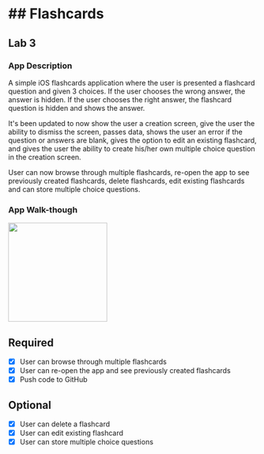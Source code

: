#  ## Flashcards

## Lab 3

### App Description
A simple iOS flashcards application where the user is presented a flashcard question and given 3 choices. If the user chooses the wrong answer, the answer is hidden. If the user chooses the right answer, the flashcard question is hidden and shows the answer.

It's been updated to now show the user a creation screen, give the user the ability to dismiss the screen, passes data, shows the user an error if the question or answers are blank, gives the option to edit an existing flashcard, and gives the user the ability to create his/her own multiple choice question in the creation screen.

User can now browse through multiple flashcards, re-open the app to see previously created flashcards, delete flashcards, edit existing flashcards and can store multiple choice questions.

### App Walk-though

<img src="![ezgif com-gif-maker](https://user-images.githubusercontent.com/26170312/111405613-31513c80-86a7-11eb-9b7f-7a8b88d8b588.gif)" width=200><br>

## Required
- [x] User can browse through multiple flashcards
- [x] User can re-open the app and see previously created flashcards
- [x] Push code to GitHub
## Optional
- [x] User can delete a flashcard
- [x] User can edit existing flashcard
- [x] User can store multiple choice questions
